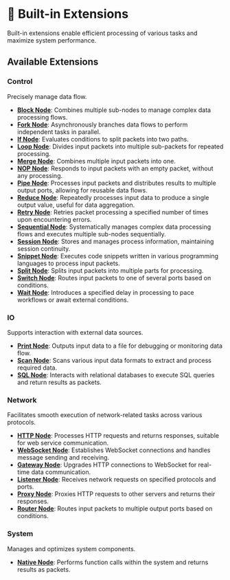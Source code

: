 # 🔧 Built-in Extensions

Built-in extensions enable efficient processing of various tasks and maximize system performance.

## Available Extensions

### **Control**

Precisely manage data flow.

- **[Block Node](./docs/block_node.md)**: Combines multiple sub-nodes to manage complex data processing flows.
- **[Fork Node](./docs/fork_node.md)**: Asynchronously branches data flows to perform independent tasks in parallel.
- **[If Node](./docs/if_node.md)**: Evaluates conditions to split packets into two paths.
- **[Loop Node](./docs/loop_node.md)**: Divides input packets into multiple sub-packets for repeated processing.
- **[Merge Node](./docs/merge_node.md)**: Combines multiple input packets into one.
- **[NOP Node](./docs/nop_node.md)**: Responds to input packets with an empty packet, without any processing.
- **[Pipe Node](./docs/pipe_node.md)**: Processes input packets and distributes results to multiple output ports, allowing for reusable data flows.
- **[Reduce Node](./docs/reduce_node.md)**: Repeatedly processes input data to produce a single output value, useful for data aggregation.
- **[Retry Node](./docs/retry_node.md)**: Retries packet processing a specified number of times upon encountering errors.
- **[Sequential Node](./docs/sequential_node.md)**: Systematically manages complex data processing flows and executes multiple sub-nodes sequentially.
- **[Session Node](./docs/session_node.md)**: Stores and manages process information, maintaining session continuity.
- **[Snippet Node](./docs/snippet_node.md)**: Executes code snippets written in various programming languages to process input packets.
- **[Split Node](./docs/split_node.md)**: Splits input packets into multiple parts for processing.
- **[Switch Node](./docs/switch_node.md)**: Routes input packets to one of several ports based on conditions.
- **[Wait Node](./docs/wait_node.md)**: Introduces a specified delay in processing to pace workflows or await external conditions.

### **IO**

Supports interaction with external data sources.

- **[Print Node](./docs/print_node.md)**: Outputs input data to a file for debugging or monitoring data flow.
- **[Scan Node](./docs/scan_node.md)**: Scans various input data formats to extract and process required data.
- **[SQL Node](./docs/sql_node.md)**: Interacts with relational databases to execute SQL queries and return results as packets.

### **Network**

Facilitates smooth execution of network-related tasks across various protocols.

- **[HTTP Node](./docs/http_node.md)**: Processes HTTP requests and returns responses, suitable for web service communication.
- **[WebSocket Node](./docs/websocket_node.md)**: Establishes WebSocket connections and handles message sending and receiving.
- **[Gateway Node](./docs/gateway_node.md)**: Upgrades HTTP connections to WebSocket for real-time data communication.
- **[Listener Node](./docs/listener_node.md)**: Receives network requests on specified protocols and ports.
- **[Proxy Node](./docs/proxy_node.md)**: Proxies HTTP requests to other servers and returns their responses.
- **[Router Node](./docs/router_node.md)**: Routes input packets to multiple output ports based on conditions.

### **System**

Manages and optimizes system components.

- **[Native Node](./docs/native_node.md)**: Performs function calls within the system and returns results as packets.
